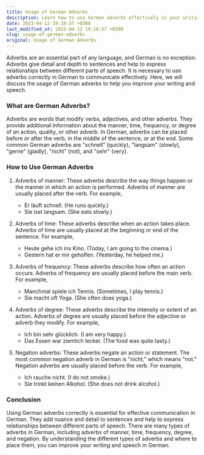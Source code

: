 ```yaml
---
title: Usage of German Adverbs
description: Learn how to use German adverbs effectively in your writing and speech.
date: 2023-04-12 19:16:57 +0300
last_modified_at: 2023-04-12 19:16:57 +0300
slug: usage-of-german-adverbs
original: Usage of German Adverbs
---
```

Adverbs are an essential part of any language, and German is no exception. Adverbs give detail and depth to sentences and help to express relationships between different parts of speech. It is necessary to use adverbs correctly in German to communicate effectively. Here, we will discuss the usage of German adverbs to help you improve your writing and speech.

### What are German Adverbs?

Adverbs are words that modify verbs, adjectives, and other adverbs. They provide additional information about the manner, time, frequency, or degree of an action, quality, or other adverb. In German, adverbs can be placed before or after the verb, in the middle of the sentence, or at the end. Some common German adverbs are "schnell" (quickly), "langsam" (slowly), "gerne" (gladly), "nicht" (not), and "sehr" (very).

### How to Use German Adverbs

1. Adverbs of manner: These adverbs describe the way things happen or the manner in which an action is performed. Adverbs of manner are usually placed after the verb. For example,

   - Er läuft schnell. (He runs quickly.)
   - Sie isst langsam. (She eats slowly.)

2. Adverbs of time: These adverbs describe when an action takes place. Adverbs of time are usually placed at the beginning or end of the sentence. For example,

   - Heute gehe ich ins Kino. (Today, I am going to the cinema.)
   - Gestern hat er mir geholfen. (Yesterday, he helped me.)

3. Adverbs of frequency: These adverbs describe how often an action occurs. Adverbs of frequency are usually placed before the main verb. For example,

   - Manchmal spiele ich Tennis. (Sometimes, I play tennis.)
   - Sie macht oft Yoga. (She often does yoga.)

4. Adverbs of degree: These adverbs describe the intensity or extent of an action. Adverbs of degree are usually placed before the adjective or adverb they modify. For example,

   - Ich bin sehr glücklich. (I am very happy.)
   - Das Essen war ziemlich lecker. (The food was quite tasty.)

5. Negation adverbs: These adverbs negate an action or statement. The most common negation adverb in German is "nicht," which means "not." Negation adverbs are usually placed before the verb. For example,

   - Ich rauche nicht. (I do not smoke.)
   - Sie trinkt keinen Alkohol. (She does not drink alcohol.)

### Conclusion

Using German adverbs correctly is essential for effective communication in German. They add nuance and detail to sentences and help to express relationships between different parts of speech. There are many types of adverbs in German, including adverbs of manner, time, frequency, degree, and negation. By understanding the different types of adverbs and where to place them, you can improve your writing and speech in German.